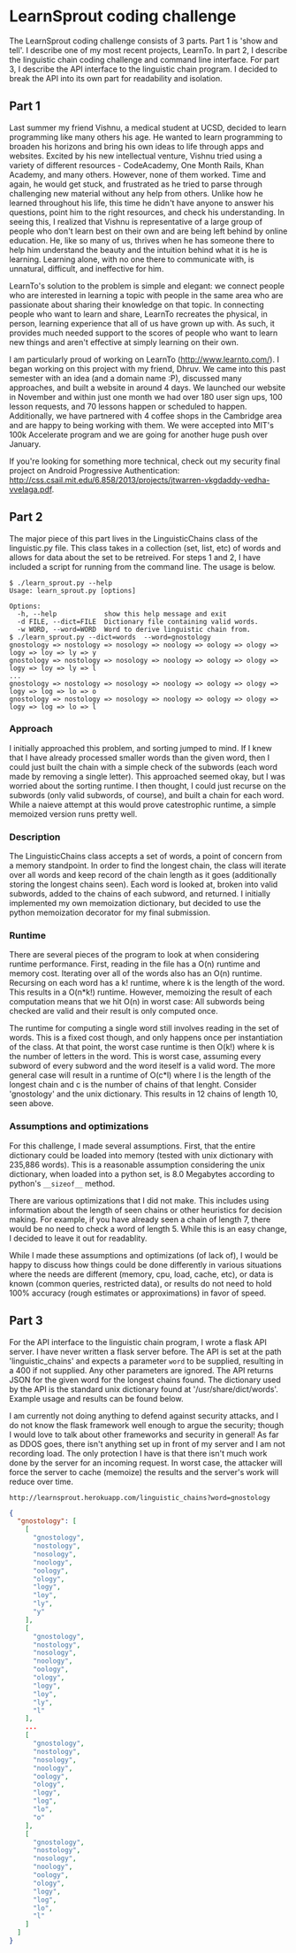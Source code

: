 # LearnSprout coding challenge
The LearnSprout coding challenge consists of 3 parts.  Part 1 is 'show and tell'.  I describe one of my most recent projects, LearnTo.  In part 2, I describe the linguistic chain coding challenge and command line interface.  For part 3, I describe the API interface to the linguistic chain program.  I decided to break the API into its own part for readability and isolation.

## Part 1
Last summer my friend Vishnu, a medical student at UCSD, decided to learn programming like many others his age. He wanted to learn programming to broaden his horizons and bring his own ideas to life through apps and websites. Excited by his new intellectual venture, Vishnu tried using a variety of different resources - CodeAcademy, One Month Rails, Khan Academy, and many others. However, none of them worked. Time and again, he would get stuck, and frustrated as he tried to parse through challenging new material without any help from others. Unlike how he learned throughout his life, this time he didn't have anyone to answer his questions, point him to the right resources, and check his understanding. In seeing this, I realized that Vishnu is representative of a large group of people who don't learn best on their own and are being left behind by online education. He, like so many of us, thrives when he has someone there to help him understand the beauty and the intuition behind what it is he is learning. Learning alone, with no one there to communicate with, is unnatural, difficult, and ineffective for him.

LearnTo's solution to the problem is simple and elegant: we connect people who are interested in learning a topic with people in the same area who are passionate about sharing their knowledge on that topic. In connecting people who want to learn and share, LearnTo recreates the physical, in person, learning experience that all of us have grown up with. As such, it provides much needed support to the scores of people who want to learn new things and aren't effective at simply learning on their own. 

I am particularly proud of working on LearnTo (http://www.learnto.com/). I began working on this project with my friend, Dhruv. We came into this past semester with an idea (and a domain name :P), discussed many approaches, and built a website in around 4 days. We launched our website in November and within just one month we had over 180 user sign ups, 100 lesson requests, and 70 lessons happen or scheduled to happen.  Additionally, we have partnered with 4 coffee shops in the Cambridge area and are happy to being working with them.  We were accepted into MIT's 100k Accelerate program and we are going for another huge push over January.

If you're looking for something more technical, check out my security final project on Android Progressive Authentication: http://css.csail.mit.edu/6.858/2013/projects/jtwarren-vkgdaddy-vedha-vvelaga.pdf.

## Part 2
The major piece of this part lives in the LinguisticChains class of the linguistic.py file.  This class takes in a collection (set, list, etc) of words and allows for data about the set to be retreived. For steps 1 and 2, I have included a script for running from the command line.  The usage is below.

``` console
$ ./learn_sprout.py --help
Usage: learn_sprout.py [options]

Options:
  -h, --help            show this help message and exit
  -d FILE, --dict=FILE  Dictionary file containing valid words.
  -w WORD, --word=WORD  Word to derive linguistic chain from.
$ ./learn_sprout.py --dict=words  --word=gnostology
gnostology => nostology => nosology => noology => oology => ology => logy => loy => ly => y
gnostology => nostology => nosology => noology => oology => ology => logy => loy => ly => l
...
gnostology => nostology => nosology => noology => oology => ology => logy => log => lo => o
gnostology => nostology => nosology => noology => oology => ology => logy => log => lo => l
```

### Approach
I initially approached this problem, and sorting jumped to mind.  If I knew that I have already processed smaller words than the given word, then I could just built the chain with a simple check of the subwords (each word made by removing a single letter).  This approached seemed okay, but I was worried about the sorting runtime.  I then thought, I could just recurse on the subwords (only valid subwords, of course), and built a chain for each word.  While a naieve attempt at this would prove catestrophic runtime, a simple memoized version runs pretty well.

### Description
The LinguisticChains class accepts a set of words, a point of concern from a memory standpoint.  In order to find the longest chain, the class will iterate over all words and keep record of the chain length as it goes (additionally storing the longest chains seen).  Each word is looked at, broken into valid subwords, added to the chains of each subword, and returned.  I initially implemented my own memoization dictionary, but decided to use the python memoization decorator for my final submission.

### Runtime
There are several pieces of the program to look at when considering runtime performance.  First, reading in the file has a O(n) runtime and memory cost.  Iterating over all of the words also has an O(n) runtime.  Recursing on each word has a k! runtime, where k is the length of the word.  This results in a O(n*k!) runtime.  However, memoizing the result of each computation means that we hit O(n) in worst case: All subwords being checked are valid and their result is only computed once.

The runtime for computing a single word still involves reading in the set of words.  This is a fixed cost though, and only happens once per instantiation of the class.  At that point, the worst case runtime is then O(k!) where k is the number of letters in the word.  This is worst case, assuming every subword of every subword and the word iteself is a valid word.  The more general case will result in a runtime of O(c*l) where l is the length of the longest chain and c is the number of chains of that lenght.  Consider 'gnostology' and the unix dictionary.  This results in 12 chains of length 10, seen above.

### Assumptions and optimizations
For this challenge, I made several assumptions.  First, that the entire dictionary could be loaded into memory (tested with unix dictionary with 235,886 words).  This is a reasonable assumption considering the unix dictionary, when loaded into a python set, is 8.0 Megabytes according to python's `__sizeof__` method.

There are various optimizations that I did not make.  This includes using information about the length of seen chains or other heuristics for decision making.  For example, if you have already seen a chain of length 7, there would be no need to check a word of length 5.  While this is an easy change, I decided to leave it out for readablity.

While I made these assumptions and optimizations (of lack of), I would be happy to discuss how things could be done differently in various situations where the needs are different (memory, cpu, load, cache, etc), or data is known (common queries, restricted data), or results do not need to hold 100% accuracy (rough estimates or approximations) in favor of speed.

## Part 3
For the API interface to the linguistic chain program, I wrote a flask API server.  I have never written a flask server before.  The API is set at the path 'linguistic_chains' and expects a parameter `word` to be supplied, resulting in a 400 if not supplied.  Any other parameters are ignored.  The API returns JSON for the given word for the longest chains found.  The dictionary used by the API is the standard unix dictionary found at '/usr/share/dict/words'.  Example usage and results can be found below.

I am currently not doing anything to defend against security attacks, and I do not know the flask framework well enough to argue the security; though I would love to talk about other frameworks and security in general!  As far as DDOS goes, there isn't anything set up in front of my server and I am not recording load.  The only protection I have is that there isn't much work done by the server for an incoming request.  In worst case, the attacker will force the server to cache (memoize) the results and the server's work will reduce over time.  

`http://learnsprout.herokuapp.com/linguistic_chains?word=gnostology`
``` json
{
  "gnostology": [
    [
      "gnostology", 
      "nostology", 
      "nosology", 
      "noology", 
      "oology", 
      "ology", 
      "logy", 
      "loy", 
      "ly", 
      "y"
    ], 
    [
      "gnostology", 
      "nostology", 
      "nosology", 
      "noology", 
      "oology", 
      "ology", 
      "logy", 
      "loy", 
      "ly", 
      "l"
    ],
    ...
    [
      "gnostology", 
      "nostology", 
      "nosology", 
      "noology", 
      "oology", 
      "ology", 
      "logy", 
      "log", 
      "lo", 
      "o"
    ], 
    [
      "gnostology", 
      "nostology", 
      "nosology", 
      "noology", 
      "oology", 
      "ology", 
      "logy", 
      "log", 
      "lo", 
      "l"
    ]
  ]
}
```